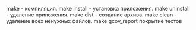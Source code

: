 make - компиляция.
make install - установка приложения.
make uninstall - удаление приложения.
make dist - создание архива.
make clean - удаление всех ненужных файлов.
make gcov_report покрытие тестов
